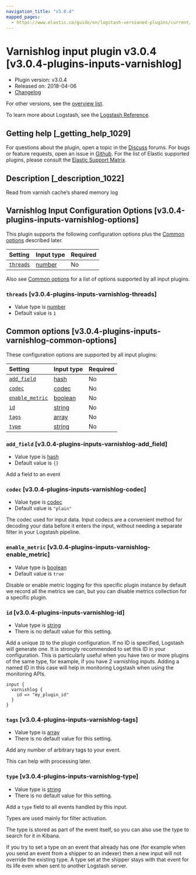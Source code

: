 ```yaml
---
navigation_title: "v3.0.4"
mapped_pages:
  - https://www.elastic.co/guide/en/logstash-versioned-plugins/current/v3.0.4-plugins-inputs-varnishlog.html
---
```


# Varnishlog input plugin v3.0.4 [v3.0.4-plugins-inputs-varnishlog]

* Plugin version: v3.0.4
* Released on: 2018-04-06
* [Changelog](https://github.com/logstash-plugins/logstash-input-varnishlog/blob/v3.0.4/CHANGELOG.md)

For other versions, see the [overview list](input-varnishlog-index.md).

To learn more about Logstash, see the [Logstash Reference](https://www.elastic.co/guide/en/logstash/current/index.html).

## Getting help [_getting_help_1029]

For questions about the plugin, open a topic in the [Discuss](http://discuss.elastic.co) forums. For bugs or feature requests, open an issue in [Github](https://github.com/logstash-plugins/logstash-input-varnishlog). For the list of Elastic supported plugins, please consult the [Elastic Support Matrix](https://www.elastic.co/support/matrix#matrix_logstash_plugins).

## Description [_description_1022]

Read from varnish cache’s shared memory log

## Varnishlog Input Configuration Options [v3.0.4-plugins-inputs-varnishlog-options]

This plugin supports the following configuration options plus the [Common options](v3-0-4-plugins-inputs-varnishlog.md#v3.0.4-plugins-inputs-varnishlog-common-options) described later.

| Setting | Input type | Required |
| :- | :- | :- |
| [`threads`](v3-0-4-plugins-inputs-varnishlog.md#v3.0.4-plugins-inputs-varnishlog-threads) | [number](/lsr/value-types.md#number) | No |

Also see [Common options](v3-0-4-plugins-inputs-varnishlog.md#v3.0.4-plugins-inputs-varnishlog-common-options) for a list of options supported by all input plugins.

### `threads` [v3.0.4-plugins-inputs-varnishlog-threads]

* Value type is [number](/lsr/value-types.md#number)
* Default value is `1`

## Common options [v3.0.4-plugins-inputs-varnishlog-common-options]

These configuration options are supported by all input plugins:

| Setting | Input type | Required |
| :- | :- | :- |
| [`add_field`](v3-0-4-plugins-inputs-varnishlog.md#v3.0.4-plugins-inputs-varnishlog-add_field) | [hash](/lsr/value-types.md#hash) | No |
| [`codec`](v3-0-4-plugins-inputs-varnishlog.md#v3.0.4-plugins-inputs-varnishlog-codec) | [codec](/lsr/value-types.md#codec) | No |
| [`enable_metric`](v3-0-4-plugins-inputs-varnishlog.md#v3.0.4-plugins-inputs-varnishlog-enable_metric) | [boolean](/lsr/value-types.md#boolean) | No |
| [`id`](v3-0-4-plugins-inputs-varnishlog.md#v3.0.4-plugins-inputs-varnishlog-id) | [string](/lsr/value-types.md#string) | No |
| [`tags`](v3-0-4-plugins-inputs-varnishlog.md#v3.0.4-plugins-inputs-varnishlog-tags) | [array](/lsr/value-types.md#array) | No |
| [`type`](v3-0-4-plugins-inputs-varnishlog.md#v3.0.4-plugins-inputs-varnishlog-type) | [string](/lsr/value-types.md#string) | No |

### `add_field` [v3.0.4-plugins-inputs-varnishlog-add_field]

* Value type is [hash](/lsr/value-types.md#hash)
* Default value is `{}`

Add a field to an event

### `codec` [v3.0.4-plugins-inputs-varnishlog-codec]

* Value type is [codec](/lsr/value-types.md#codec)
* Default value is `"plain"`

The codec used for input data. Input codecs are a convenient method for decoding your data before it enters the input, without needing a separate filter in your Logstash pipeline.

### `enable_metric` [v3.0.4-plugins-inputs-varnishlog-enable_metric]

* Value type is [boolean](/lsr/value-types.md#boolean)
* Default value is `true`

Disable or enable metric logging for this specific plugin instance by default we record all the metrics we can, but you can disable metrics collection for a specific plugin.

### `id` [v3.0.4-plugins-inputs-varnishlog-id]

* Value type is [string](/lsr/value-types.md#string)
* There is no default value for this setting.

Add a unique `ID` to the plugin configuration. If no ID is specified, Logstash will generate one. It is strongly recommended to set this ID in your configuration. This is particularly useful when you have two or more plugins of the same type, for example, if you have 2 varnishlog inputs. Adding a named ID in this case will help in monitoring Logstash when using the monitoring APIs.

```
input {
  varnishlog {
    id => "my_plugin_id"
  }
}
```

### `tags` [v3.0.4-plugins-inputs-varnishlog-tags]

* Value type is [array](/lsr/value-types.md#array)
* There is no default value for this setting.

Add any number of arbitrary tags to your event.

This can help with processing later.

### `type` [v3.0.4-plugins-inputs-varnishlog-type]

* Value type is [string](/lsr/value-types.md#string)
* There is no default value for this setting.

Add a `type` field to all events handled by this input.

Types are used mainly for filter activation.

The type is stored as part of the event itself, so you can also use the type to search for it in Kibana.

If you try to set a type on an event that already has one (for example when you send an event from a shipper to an indexer) then a new input will not override the existing type. A type set at the shipper stays with that event for its life even when sent to another Logstash server.
